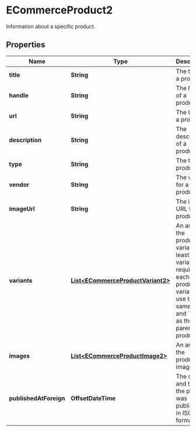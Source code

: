 

# ECommerceProduct2

Information about a specific product.

## Properties

| Name | Type | Description | Notes |
|------------ | ------------- | ------------- | -------------|
|**title** | **String** | The title of a product. |  [optional] |
|**handle** | **String** | The handle of a product. |  [optional] |
|**url** | **String** | The URL for a product. |  [optional] |
|**description** | **String** | The description of a product. |  [optional] |
|**type** | **String** | The type of product. |  [optional] |
|**vendor** | **String** | The vendor for a product. |  [optional] |
|**imageUrl** | **String** | The image URL for a product. |  [optional] |
|**variants** | [**List&lt;ECommerceProductVariant2&gt;**](ECommerceProductVariant2.md) | An array of the product&#39;s variants. At least one variant is required for each product. A variant can use the same &#x60;id&#x60; and &#x60;title&#x60; as the parent product. |  [optional] |
|**images** | [**List&lt;ECommerceProductImage2&gt;**](ECommerceProductImage2.md) | An array of the product&#39;s images. |  [optional] |
|**publishedAtForeign** | **OffsetDateTime** | The date and time the product was published in ISO 8601 format. |  [optional] |



